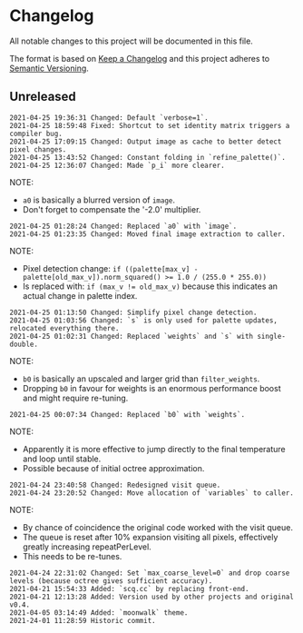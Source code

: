 # Changelog

All notable changes to this project will be documented in this file.

The format is based on [Keep a Changelog](http://keepachangelog.com/en/1.0.0/)
and this project adheres to [Semantic Versioning](http://semver.org/spec/v2.0.0.html).

## Unreleased

```
2021-04-25 19:36:31 Changed: Default `verbose=1`.
2021-04-25 18:59:48 Fixed: Shortcut to set identity matrix triggers a compiler bug. 
2021-04-25 17:09:15 Changed: Output image as cache to better detect pixel changes.
2021-04-25 13:43:52 Changed: Constant folding in `refine_palette()`.
2021-04-25 12:36:07 Changed: Made `p_i` more clearer.
```

NOTE:
 - `a0` is basically a blurred version of `image`.
 - Don't forget to compensate the '-2.0' multiplier.

```
2021-04-25 01:28:24 Changed: Replaced `a0` with `image`.
2021-04-25 01:23:35 Changed: Moved final image extraction to caller.
```

NOTE:  
 - Pixel detection change: `if ((palette[max_v] - palette[old_max_v]).norm_squared() >= 1.0 / (255.0 * 255.0))`
 - Is replaced with: `if (max_v != old_max_v)` because this indicates an actual change in palette index.

```
2021-04-25 01:13:50 Changed: Simplify pixel change detection.
2021-04-25 01:03:56 Changed: `s` is only used for palette updates, relocated everything there. 
2021-04-25 01:02:31 Changed: Replaced `weights` and `s` with single-double.
```

NOTE:  
 - `b0` is basically an upscaled and larger grid than `filter_weights`.
 - Dropping `b0` in favour for weights is an enormous performance boost and might require re-tuning.

```
2021-04-25 00:07:34 Changed: Replaced `b0` with `weights`.
```

NOTE:  
 - Apparently it is more effective to jump directly to the final temperature and loop until stable.
 - Possible because of initial octree approximation.

```
2021-04-24 23:40:58 Changed: Redesigned visit queue.
2021-04-24 23:20:52 Changed: Move allocation of `variables` to caller.
```

NOTE:  
 - By chance of coincidence the original code worked with the visit queue.
 - The queue is reset after 10% expansion visiting all pixels, effectively greatly increasing repeatPerLevel.
 - This needs to be re-tunes.

```
2021-04-24 22:31:02 Changed: Set `max_coarse_level=0` and drop coarse levels (because octree gives sufficient accuracy). 
2021-04-21 15:54:33 Added: `scq.cc` by replacing front-end.
2021-04-21 12:13:28 Added: Version used by other projects and original v0.4.
2021-04-05 03:14:49 Added: `moonwalk` theme.
2021-24-01 11:28:59 Historic commit.
```
